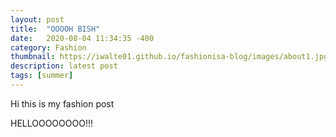 ```yaml
---
layout: post
title:  "OOOOH BISH"
date:   2020-08-04 11:34:35 -400
category: Fashion
thumbnail: https://iwalte01.github.io/fashionisa-blog/images/about1.jpg
description: latest post
tags: [summer]
---
```


Hi this is my fashion post

HELLOOOOOOOO!!!